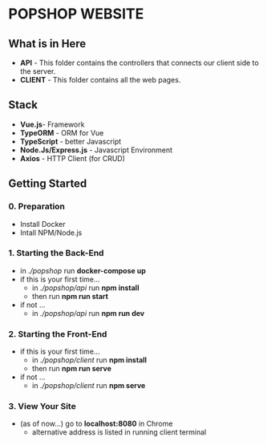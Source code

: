 # POPSHOP WEBSITE

## What is in Here
* **API** - This folder contains the controllers that connects our client side to the server. 
* **CLIENT**  - This folder contains all the web pages.

## Stack
* **Vue.js**- Framework
* **TypeORM** - ORM for Vue
* **TypeScript** - better Javascript
* **Node.Js/Express.js** - Javascript Environment
* **Axios** - HTTP Client (for CRUD)

## Getting Started
### 0. Preparation
* Install Docker
* Intall NPM/Node.js

### 1. Starting the Back-End
* in _./popshop_ run **docker-compose up**
* if this is your first time...
    * in _./popshop/api_ run **npm install**
    * then run **npm run start**
* if not ...
    * in _./popshop/api_ run **npm run dev**

### 2. Starting the Front-End
* if this is your first time...
    * in _./popshop/client_ run **npm install**
    * then run **npm run serve**
* if not ...
    * in _./popshop/client_ run **npm serve**

### 3. View Your Site
* (as of now...) go to **localhost:8080** in Chrome
    * alternative address is listed in running client terminal